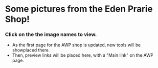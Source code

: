 # Some pictures from the Eden Prarie Shop!
  ### Click on the the image names to view.
  - As the first page for the AWP shop is updated,  new tools will be showplaced there.
  - Then, preview links will be placed here, with a "Main link" on the AWP page.
